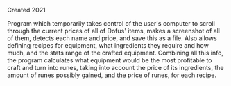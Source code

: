 Created 2021

Program which temporarily takes control of the user's computer to scroll through the current prices of all of Dofus' items, makes a screenshot of all of them, detects each name and price, and save this as a file. Also allows defining recipes for equipment, what ingredients they require and how much, and the stats range of the crafted equipment. Combining all this info, the program calculates what equipment would be the most profitable to craft and turn into runes, taking into account the price of its ingredients, the amount of runes possibly gained, and the price of runes, for each recipe.
